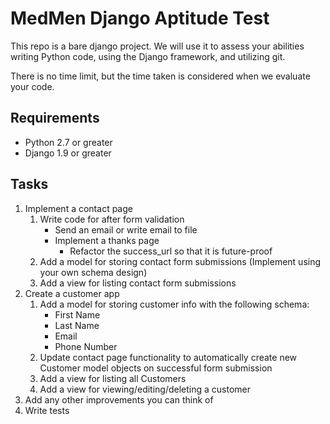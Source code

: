 # MedMen Django Aptitude Test

This repo is a bare django project. We will use it to assess your abilities writing Python code, using the Django framework, and utilizing git.

There is no time limit, but the time taken is considered when we evaluate your code.

## Requirements

* Python 2.7 or greater
* Django 1.9 or greater

## Tasks

1. Implement a contact page
    1. Write code for after form validation
        * Send an email or write email to file
        * Implement a thanks page
            * Refactor the success_url so that it is future-proof
    1. Add a model for storing contact form submissions (Implement using your own schema design)
    1. Add a view for listing contact form submissions
1. Create a customer app
    1. Add a model for storing customer info with the following schema:
        * First Name
        * Last Name
        * Email
        * Phone Number
    1. Update contact page functionality to automatically create new Customer model objects on successful form submission
    1. Add a view for listing all Customers
    1. Add a view for viewing/editing/deleting a customer
1. Add any other improvements you can think of
1. Write tests
